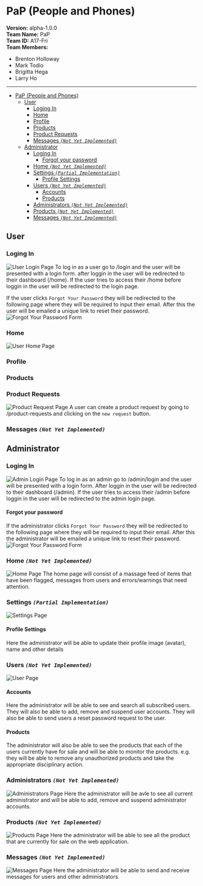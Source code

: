 # PaP (People and Phones)
**Version:** alpha-1.0.0<br/>
**Team Name:** PaP<br/>
**Team ID:** A17-Fri<br/>
**Team Members:**
- Brenton Holloway
- Mark Todio
- Brigitta Hega
- Larry Ho
**********
- [PaP (People and Phones)](#pap-people-and-phones)
  - [User](#user)
    - [Loging In](#loging-in)
    - [Home](#home)
    - [Profile](#profile)
    - [Products](#products)
    - [Product Requests](#product-requests)
    - [Messages *`(Not Yet Implemented)`*](#messages-not-yet-implemented)
  - [Administrator](#administrator)
    - [Loging In](#loging-in-1)
      - [Forgot your password](#forgot-your-password)
    - [Home *`(Not Yet Implemented)`*](#home-not-yet-implemented)
    - [Settings *`(Partial Implementation)`*](#settings-partial-implementation)
      - [Profile Settings](#profile-settings)
    - [Users *`(Not Yet Implemented)`*](#users-not-yet-implemented)
      - [Accounts](#accounts)
      - [Products](#products-1)
    - [Administrators *`(Not Yet Implemented)`*](#administrators-not-yet-implemented)
    - [Products *`(Not Yet Implemented)`*](#products-not-yet-implemented)
    - [Messages *`(Not Yet Implemented)`*](#messages-not-yet-implemented-1)

## User
### Loging In
![User Login Page](documentation/users/login.png)
To log in as a user go to /login and the user will be presented with a login form. after loggin in the user will be redirected to their dashboard (/home). If the user tries to access their /home before loggin in the user will be redirected to the login page.

If the user clicks `Forgot Your Password` they will be redirected to the following page where they will be required to input their email. After this the user will be emailed a unique link to reset their password.
![Forgot Your Password Form](documentation/users/reset_pssword.png)

### Home
![User Home Page](documentation/users/home.png)

### Profile

### Products

### Product Requests
![Product Request Page](documentation/users/product_requests.png)
A user can create a product request by going to /product-requests and clicking on the `new request` button.

### Messages *`(Not Yet Implemented)`*

## Administrator
### Loging In
![Admin Login Page](documentation/admin/login.png)
To log in as an admin go to /admin/login and the user will be presented with a login form. After loggin in the user will be redirected to their dashboard (/admin). If the user tries to access their /admin before loggin in the user will be redirected to the admin login page.

#### Forgot your password
If the administrator clicks `Forgot Your Password` they will be redirected to the following page where they will be required to input their email. After this the administrator will be emailed a unique link to reset their password.
![Forgot Your Password Form](documentation/admin/reset_pssword.png)

### Home *`(Not Yet Implemented)`*
![Home Page](documentation/admin/home.png)
The home page will consist of a massage feed of items that have been flagged, messages from users and errors/warnings that need attention.

### Settings *`(Partial Implementation)`*
![Settings Page](documentation/admin/settings.png)
#### Profile Settings
Here the administrator will be able to update their profile image (avatar), name and other details

### Users *`(Not Yet Implemented)`*
![User Page](documentation\admin\users.png)
#### Accounts
Here the administrator will be able to see and search all subscribed users. They will also be able to add, remove and suspend user accounts. They will also be able to send users a reset password request to the user.

#### Products
The administrator will also be able to see the products that each of the users currently have for sale and will be able to monitor the products. e.g. they will be able to remove any unauthorized products and take the appropriate disciplinary action.

### Administrators *`(Not Yet Implemented)`*
![Administrators Page](documentation/admin/administrators.png)
Here the administrator will be avle to see all current administrator and will be able to add, remove and suspend administrator accounts.


### Products *`(Not Yet Implemented)`*
![Products Page](documentation/admin/products.png)
Here the administrator will be able to see all the product that are currently for sale on the web application.


### Messages *`(Not Yet Implemented)`*
![Messages Page](documentation/admin/messages.png)
Here the administrator will be able to send and receive messages for users and other administrators.





